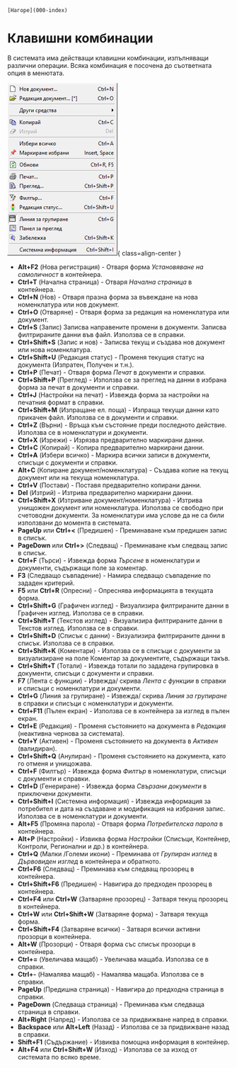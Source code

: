 ```{only} html
[Нагоре](000-index)
```

# Клавишни комбинации

В системата има действащи клавишни комбинации, изпълняващи различни операции. Всяка комбинация е посочена до съответната опция в менютата.    

![](914-shortcuts1.png){ class=align-center }

- **Alt+F2** (Нова регистрация) - Отваря форма *Установяване на самоличност* в контейнера. 	
- **Ctrl+T** (Начална страница) - Отваря *Начална страница* в контейнера.  
- **Ctrl+N** (Нов) - Отваря празна форма за въвеждане на нова номенклатура или нов документ. 	
- **Ctrl+O** (Отваряне) - Отваря форма за редакция на номенклатура или документ. 	
- **Ctrl+S** (Запис) 	Записва направените промени в документи. Записва филтрираните данни във файл. Използва се в справки.  
- **Ctrl+Shift+S** (Запис и нов) - Записва текущ и създава нов документ или нова номенклатура.  
- **Ctrl+Shift+U** (Редакция статус) - Променя текущия статус на документа (Изпратен, Получен и т.н.). 	 
- **Ctrl+P** (Печат) - Отваря форма *Печат* в документи и справки. 	
- **Ctrl+Shift+P** (Преглед) - Използва се за преглед на данни в избрана форма за печат в документи и справки. 	
- **Ctrl+J** (Настройки на печат) - Извежда форма за настройки на печатния формат в справки. 	
- **Ctrl+Shift+M** (Изпращане ел. поща) - Изпраща текущи данни като прикачен файл. Използва се в документи и справки. 	
- **Ctrl+Z** (Върни) - Връща към състояние преди последното действие. Използва се в номенклатури и документи. 	
- **Ctrl+X** (Изрежи) - Изрязва предварително маркирани данни. 	 
- **Ctrl+C** (Копирай) - Копира предварително маркирани данни. 	 
- **Ctrl+A** (Избери всичко) - Маркира всички записи в документи, списъци с документи и справки. 	
- **Alt+C** (Копиране документ/номенклатура) - Създава копие на текущ документ или на текуща номенклатура. 	 
- **Ctrl+V** (Постави) - Поставя предварително копирани данни. 	
- **Del** (Изтрий) - Изтрива предварително маркирани данни. 	
- **Ctrl+Shift+X** (Изтриване документ/номенклатура) - Изтрива унищожен документ или номенклатура. Използва се свободно при счетоводни документи. За номенклатури има услове да не са били използвани до момента в системата.  	
- **PageUp** или **Ctrl+<** (Предишен) - Преминаване към предишен запис в списък. 	
- **PageDown** или **Ctrl+>** (Следващ) - Преминаване към следващ запис в списък. 	 
- **Ctrl+F** (Търси) - Извежда форма *Търсене* в номенклатури и документи, съдържащи поле за коментар. 	
- **F3** (Следващо съвпадение) - Намира следващо съвпадение по зададен критерий. 	
- **F5** или **Ctrl+R** (Опресни) - Опреснява информацията в текущата форма. 	
- **Ctrl+Shift+G** (Графичен изглед) - Визуализира филтрираните данни в Графичен изглед. Използва се в справки. 	 
- **Ctrl+Shift+T** (Текстов изглед) - Визуализира филтрираните данни в Текстов изглед. Използва се в справки.   
- **Ctrl+Shift+D** (Списък с данни) - Визуализира филтрираните данни в списък. Използва се в справки. 	 
- **Ctrl+Shift+K** (Коментари) - Използва се в списъци с документи за визуализиране на поле Коментар за документите, съдържащи такъв. 	 
- **Ctrl+Shift+T** (Тотали) - Извежда тотали по зададена групировка в документи, списъци с документи и справки. 	
- **F7** (Лента с функции) - Извежда/ скрива *Лента с функции* в справки и списъци с номенклатури и документи. 	 
- **Ctrl+G** (Линия за групиране) - Извежда/ скрива *Линия за групиране* в справки и списъци с номенклатури и документи. 	
- **Ctrl+F11** (Пълен екран) - Използва се в контейнера за изглед в пълен екран. 	
- **Ctrl+E** (Редакция) - Променя състоянието на документа в *Редакция* (неактивна чернова за системата). 	 
- **Ctrl+Y** (Активен) - Променя състоянието на документа в *Активен* (валидиран). 	
- **Ctrl+Shift+Q** (Анулиран) - Променя състоянието на документа, като го отменя и унищожава. 	
- **Ctrl+F** (Филтър) - Извежда форма *Филтър* в номенклатури, списъци с документи и справки. 	 
- **Ctrl+D** (Генериране) - Извежда форма *Свързани документи* в приключени документи. 	 
- **Ctrl+Shift+I** (Системна информация) - Извежда информация за потребител и дата на създаване и модификация на избрания запис. Използва се в номенклатури и документи. 	
- **Alt+F5** (Промяна парола) - Отваря форма *Потребителска парола* в контейнера. 	 
- **Alt+P** (Настройки) - Извиква форма *Настройки* (Списъци, Контейнер, Контроли, Регионални и др.) в контейнера. 	
- **Ctrl+Q** (Малки /Големи икони) - Преминава от *Групиран изглед* в *Дървовиден изглед* в контейнера и обратното. 	
- **Ctrl+F6** (Следващ) - Преминава към следващ прозорец в контейнера. 	
- **Ctrl+Shift+F6** (Предишен) - Навигира до предходен прозорец в контейнера. 	
- **Ctrl+F4** или **Ctrl+W** (Затваряне прозорец) - Затваря текущ прозорец в контейнера. 	
- **Ctrl+W** или **Ctrl+Shift+W** (Затваряне форма) - Затваря текуща форма. 	
- **Ctrl+Shift+F4** (Затваряне всички) - Затваря всички активни прозорци в контейнера. 	
- **Alt+W** (Прозорци) - Отваря форма със списък прозорци в контейнера. 	
- **Ctrl+=** (Увеличава мащаб) - Увеличава мащаба. Използва се в справки. 	
- **Ctrl+-** (Намалява мащаб) - Намалява мащаба. Използва се в справки. 	
- **PageUp** (Предишна страница) - Навигира до предходна страница в справки. 	 
- **PageDown** (Следваща страница) - Преминава към следваща страница в справки. 	
- **Alt+Right** (Напред) - Използва се за придвижване напред в справки. 	
- **Backspace** или **Alt+Left** (Назад) - Използва се за придвижване назад в справки. 	
- **Shift+F1** (Съдържание) - Извиква помощна информация в контейнер. 	
- **Alt+F4** или **Ctrl+Shift+W** (Изход) - Използва се за изход от системата по всяко време. 	